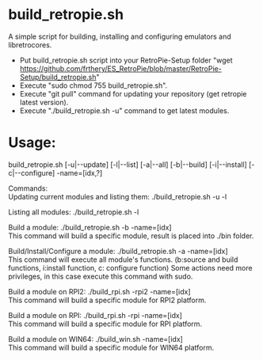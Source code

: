 build_retropie.sh
=================
A simple script for building, installing and configuring emulators and libretrocores.

- Put build_retropie.sh script into your RetroPie-Setup folder 
"wget https://github.com/frthery/ES_RetroPie/blob/master/RetroPie-Setup/build_retropie.sh"
- Execute "sudo chmod 755 build_retropie.sh".
- Execute "git pull" command for updating your repository (get retropie latest version).
- Execute "./build_retropie.sh -u" command to get latest modules.

Usage:
======
build_retropie.sh [-u|--update] [-l|--list] [-a|--all] [-b|--build] [-i|--install] [-c|--configure] -name=[idx,?]

Commands:<br>
Updating current modules and listing them: ./build_retropie.sh -u -l<br>

Listing all modules: ./build_retropie.sh -l

Build a module: ./build_retropie.sh -b -name=[idx]<br>
This command will build a specific module, result is placed into ./bin folder.

Build/Install/Configure a module: ./build_retropie.sh -a -name=[idx]<br>
This command will execute all module's functions. (b:source and build functions, i:install function, c: configure function)
Some actions need more privileges, in this case execute this command with sudo.

Build a module on RPI2: ./build_rpi.sh -rpi2 -name=[idx]<br>
This command will build a specific module for RPI2 platform.

Build a module on RPI: ./build_rpi.sh -rpi -name=[idx]<br>
This command will build a specific module for RPI platform.

Build a module on WIN64: ./build_win.sh -name=[idx]<br>
This command will build a specific module for WIN64 platform.

